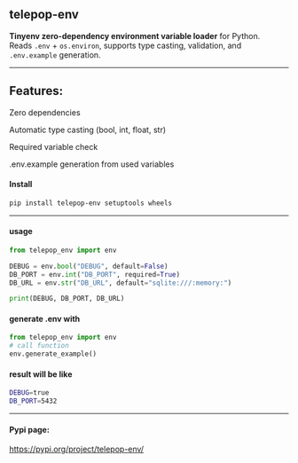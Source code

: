 ## telepop-env 

**Tinyenv zero-dependency environment variable loader** for Python.  
Reads `.env` + `os.environ`, supports type casting, validation, and `.env.example` generation.

---

## Features:

Zero dependencies

Automatic type casting (bool, int, float, str)

Required variable check

.env.example generation from used variables



#### Install
```bash
pip install telepop-env setuptools wheels
```



---

#### usage

```python
from telepop_env import env

DEBUG = env.bool("DEBUG", default=False)
DB_PORT = env.int("DB_PORT", required=True)
DB_URL = env.str("DB_URL", default="sqlite:///:memory:")

print(DEBUG, DB_PORT, DB_URL)
```

#### generate .env with 

```python
from telepop_env import env
# call function
env.generate_example()

```
#### result will be like

```bash
DEBUG=true
DB_PORT=5432

```

---

#### Pypi page: 

https://pypi.org/project/telepop-env/





